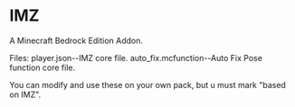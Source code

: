 # IMZ
A Minecraft Bedrock Edition Addon.

Files:
player.json--IMZ core file.
auto_fix.mcfunction--Auto Fix Pose function core file.

You can modify and use these on your own pack, but u must mark "based on IMZ".
